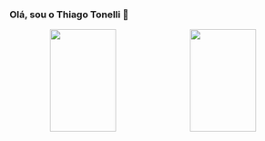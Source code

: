 ### Olá, sou o Thiago Tonelli 🌼

<div align="center">
    <img height="180em" width="48%" src="https://github-readme-stats.vercel.app/api?username=thiagkk&show_icons=true&theme=vue-dark"/>  
    <img height="180em" width="48%" src="https://github-readme-stats.vercel.app/api/top-langs/?username=anuraghazra&layout=compact&size_weight=0.5&count_weight=0.5&theme=vue-dark"/>
  </div>
